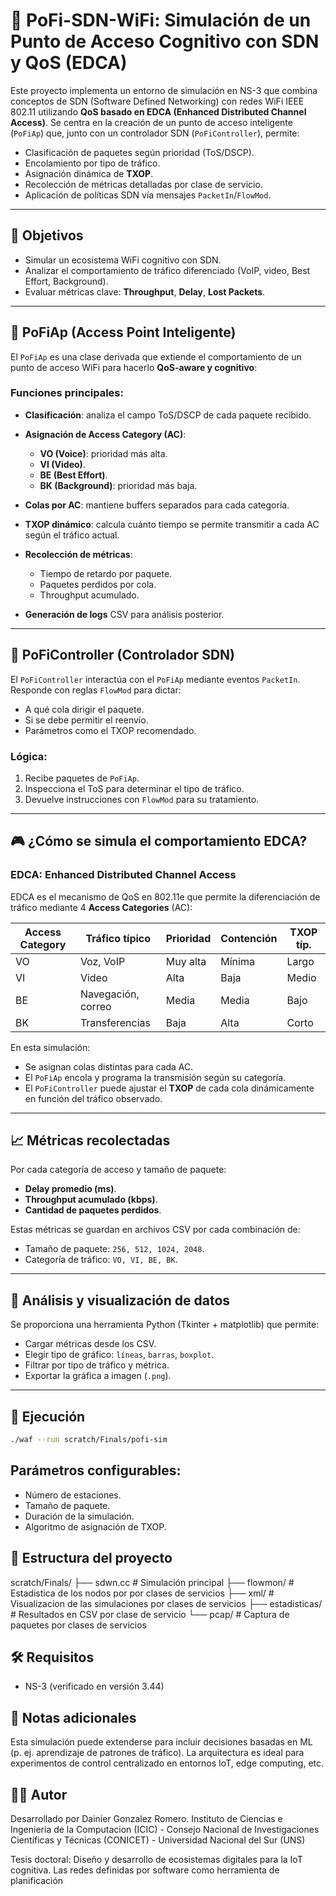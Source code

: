 # 🧠 PoFi-SDN-WiFi: Simulación de un Punto de Acceso Cognitivo con SDN y QoS (EDCA)

Este proyecto implementa un entorno de simulación en NS-3 que combina conceptos de SDN (Software Defined Networking) con redes WiFi IEEE 802.11 utilizando **QoS basado en EDCA (Enhanced Distributed Channel Access)**. Se centra en la creación de un punto de acceso inteligente (`PoFiAp`) que, junto con un controlador SDN (`PoFiController`), permite:

- Clasificación de paquetes según prioridad (ToS/DSCP).
- Encolamiento por tipo de tráfico.
- Asignación dinámica de **TXOP**.
- Recolección de métricas detalladas por clase de servicio.
- Aplicación de políticas SDN vía mensajes `PacketIn`/`FlowMod`.

---

## 🎯 Objetivos

- Simular un ecosistema WiFi cognitivo con SDN.
- Analizar el comportamiento de tráfico diferenciado (VoIP, video, Best Effort, Background).
- Evaluar métricas clave: **Throughput**, **Delay**, **Lost Packets**.

---

## 📡 PoFiAp (Access Point Inteligente)

El `PoFiAp` es una clase derivada que extiende el comportamiento de un punto de acceso WiFi para hacerlo **QoS-aware y cognitivo**:

### Funciones principales:

- **Clasificación**: analiza el campo ToS/DSCP de cada paquete recibido.
- **Asignación de Access Category (AC)**:
  - **VO (Voice)**: prioridad más alta.
  - **VI (Video)**.
  - **BE (Best Effort)**.
  - **BK (Background)**: prioridad más baja.

- **Colas por AC**: mantiene buffers separados para cada categoría.
- **TXOP dinámico**: calcula cuánto tiempo se permite transmitir a cada AC según el tráfico actual.
- **Recolección de métricas**:
  - Tiempo de retardo por paquete.
  - Paquetes perdidos por cola.
  - Throughput acumulado.
- **Generación de logs** CSV para análisis posterior.

---

## 🧠 PoFiController (Controlador SDN)

El `PoFiController` interactúa con el `PoFiAp` mediante eventos `PacketIn`. Responde con reglas `FlowMod` para dictar:

- A qué cola dirigir el paquete.
- Si se debe permitir el reenvío.
- Parámetros como el TXOP recomendado.

### Lógica:

1. Recibe paquetes de `PoFiAp`.
2. Inspecciona el ToS para determinar el tipo de tráfico.
3. Devuelve instrucciones con `FlowMod` para su tratamiento.

---

## 🎮 ¿Cómo se simula el comportamiento EDCA?

### EDCA: Enhanced Distributed Channel Access

EDCA es el mecanismo de QoS en 802.11e que permite la diferenciación de tráfico mediante 4 **Access Categories** (AC):

| Access Category | Tráfico típico     | Prioridad | Contención | TXOP típ. |
|-----------------|--------------------|-----------|------------|-----------|
| VO              | Voz, VoIP          | Muy alta  | Mínima     | Largo     |
| VI              | Video              | Alta      | Baja       | Medio     |
| BE              | Navegación, correo | Media     | Media      | Bajo      |
| BK              | Transferencias     | Baja      | Alta       | Corto     |

En esta simulación:

- Se asignan colas distintas para cada AC.
- El `PoFiAp` encola y programa la transmisión según su categoría.
- El `PoFiController` puede ajustar el **TXOP** de cada cola dinámicamente en función del tráfico observado.

---

## 📈 Métricas recolectadas

Por cada categoría de acceso y tamaño de paquete:

- **Delay promedio (ms)**.
- **Throughput acumulado (kbps)**.
- **Cantidad de paquetes perdidos**.

Estas métricas se guardan en archivos CSV por cada combinación de:

- Tamaño de paquete: `256, 512, 1024, 2048`.
- Categoría de tráfico: `VO, VI, BE, BK`.

---

## 🐍 Análisis y visualización de datos

Se proporciona una herramienta Python (Tkinter + matplotlib) que permite:

- Cargar métricas desde los CSV.
- Elegir tipo de gráfico: `líneas`, `barras`, `boxplot`.
- Filtrar por tipo de tráfico y métrica.
- Exportar la gráfica a imagen (`.png`).

---

## 🚀 Ejecución

```bash
./waf --run scratch/Finals/pofi-sim
```
## Parámetros configurables:
- Número de estaciones.
- Tamaño de paquete.
- Duración de la simulación.
- Algoritmo de asignación de TXOP.

## 📁 Estructura del proyecto
scratch/Finals/
├── sdwn.cc                 # Simulación principal
├── flowmon/                # Estadistica de los nodos por por clases de servicios
├── xml/                    # Visualizacion de las simulaciones por clases de servicios
├── estadisticas/           # Resultados en CSV por clase de servicio
└── pcap/                   # Captura de paquetes por clases de servicios

## 🛠 Requisitos
- NS-3 (verificado en versión 3.44)

## 📌 Notas adicionales
Esta simulación puede extenderse para incluir decisiones basadas en ML (p. ej. aprendizaje de patrones de tráfico).
La arquitectura es ideal para experimentos de control centralizado en entornos IoT, edge computing, etc.

## 👨‍💻 Autor
Desarrollado por Dainier Gonzalez Romero. Instituto de Ciencias e Ingenieria de la Computacion (ICIC) - Consejo Nacional de Investigaciones Científicas y Técnicas (CONICET) - Universidad Nacional del Sur (UNS)

Tesis doctoral: Diseño y desarrollo de ecosistemas digitales para la IoT cognitiva. Las redes definidas por software como herramienta de planificación


